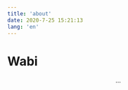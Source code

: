 ```yaml
---
title: 'about'
date: 2020-7-25 15:21:13
lang: 'en'
---
```


# Wabi

<div align="center">

...

</div>
